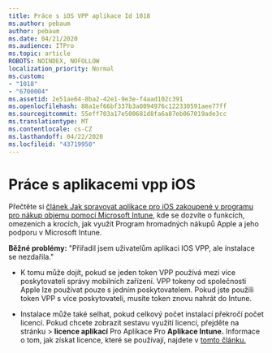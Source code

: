 ```yaml
---
title: Práce s iOS VPP aplikace Id 1018
ms.author: pebaum
author: pebaum
ms.date: 04/21/2020
ms.audience: ITPro
ms.topic: article
ROBOTS: NOINDEX, NOFOLLOW
localization_priority: Normal
ms.custom:
- "1018"
- "6700004"
ms.assetid: 2e51ae64-8ba2-42e1-9e3e-f4aad102c391
ms.openlocfilehash: 88a1ef66bf337b3a0094976c122330591aee77ff
ms.sourcegitcommit: 55eff703a17e500681d8fa6a87eb067019ade3cc
ms.translationtype: MT
ms.contentlocale: cs-CZ
ms.lasthandoff: 04/22/2020
ms.locfileid: "43719950"
---
```

# <a name="working-with-ios-vpp-applications"></a>Práce s aplikacemi vpp iOS

Přečtěte si [článek Jak spravovat aplikace pro iOS zakoupené v programu pro nákup objemu pomocí Microsoft Intune,](https://docs.microsoft.com/intune/vpp-apps-ios) kde se dozvíte o funkcích, omezeních a krocích, jak využít Program hromadných nákupů Apple a jeho podporu v Microsoft Intune.
  
 **Běžné problémy:** "Přiřadil jsem uživatelům aplikaci IOS VPP, ale instalace se nezdařila."
  
- K tomu může dojít, pokud se jeden token VPP používá mezi více poskytovateli správy mobilních zařízení. VPP tokeny od společnosti Apple lze používat pouze s jedním poskytovatelem. Pokud jste použili token VPP s více poskytovateli, musíte token znovu nahrát do Intune.

- Instalace může také selhat, pokud celkový počet instalací překročí počet licencí. Pokud chcete zobrazit sestavu využití licencí, přejděte na stránku \> **licence aplikací** Pro Aplikace Pro **Aplikace Intune.** Informace o tom, jak získat licence, které se používají, najdete v [tomto článku.](https://docs.microsoft.com/intune/vpp-apps-ios#revoking-app-licenses-and-deleting-tokens)
